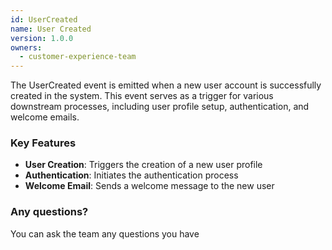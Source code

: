 ```yaml
---
id: UserCreated
name: User Created
version: 1.0.0
owners:
  - customer-experience-team
---
```


The UserCreated event is emitted when a new user account is successfully created in the system. This event serves as a trigger for various downstream processes, including user profile setup, authentication, and welcome emails.

<NodeGraph />

### Key Features

- **User Creation**: Triggers the creation of a new user profile
- **Authentication**: Initiates the authentication process
- **Welcome Email**: Sends a welcome message to the new user


### Any questions?
You can ask the team any questions you have
